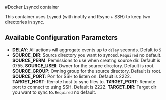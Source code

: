 #Docker Lsyncd container

This container uses Lsyncd (with inotify and Rsync + SSH) to keep two directories in sync.

## Available Configuration Parameters

* **DELAY**: All actions will aggregate events up to `delay` seconds. Defalt to `5`
* **SOURCE_DIR**: Source directory you want to synced. `Required` no default.
  **SOURCE_PERM**: Permissions to use when creating source dir. Default is 0755.
  **SOURCE_USER**: Owner for the source directory. Default is root.
  **SOURCE_GROUP**: Owning group for the source directory. Default is root.
  **SOURCE_PORT**: Port for SSH to listen on. Default is 2222.
  **TARGET_HOST**: Remote host to sync files to.
  **TARGET_PORT**: Remote port to connect to using SSH. Default is 2222.
  **TARGET_DIR**: Target dir you want to sync to. `Required` no default.

